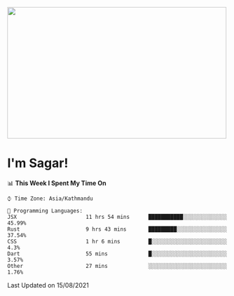 
<img src="https://media.giphy.com/media/3ornk57KwDXf81rjWM/giphy.gif" width="500" height="300" frameBorder="0" class="giphy-embed" allowFullScreen></img>

#   I'm Sagar!

<!--START_SECTION:waka-->
📊 **This Week I Spent My Time On** 

```text
⌚︎ Time Zone: Asia/Kathmandu

💬 Programming Languages: 
JSX                      11 hrs 54 mins      ███████████░░░░░░░░░░░░░░   45.99% 
Rust                     9 hrs 43 mins       █████████░░░░░░░░░░░░░░░░   37.54% 
CSS                      1 hr 6 mins         █░░░░░░░░░░░░░░░░░░░░░░░░   4.3% 
Dart                     55 mins             █░░░░░░░░░░░░░░░░░░░░░░░░   3.57% 
Other                    27 mins             ░░░░░░░░░░░░░░░░░░░░░░░░░   1.76%

```


 Last Updated on 15/08/2021
<!--END_SECTION:waka-->
